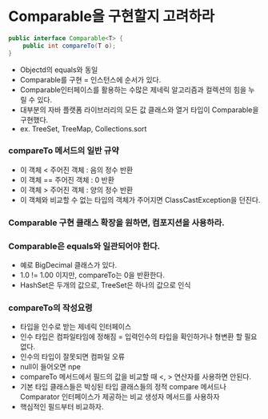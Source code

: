# Comparable을 구현할지 고려하라

```java
public interface Comparable<T> {
    public int compareTo(T o);
}
```
- Objectd의 equals와 동일
- Comparable를 구현 = 인스턴스에 순서가 있다.
- Comparable인터페이스를 활용하는 수많은 제네릭 알고리즘과 컬렉션의 힘을 누릴 수 있다.
- 대부분의 자바 플랫폼 라이브러리의 모든 값 클래스와 열거 타입이 Comparable을 구현했다.
- ex. TreeSet, TreeMap, Collections.sort

### compareTo 메서드의 일반 규약
- 이 객체 < 주어진 객체 : 음의 정수 반환
- 이 객체 == 주어진 객체 : 0 반환
- 이 객체 > 주어진 객체 : 양의 정수 반환
- 이 객체와 비교할 수 없는 타입의 객체가 주어지면 ClassCastException을 던진다.


### Comparable 구현 클래스 확장을 원하면, 컴포지션을 사용하라.
### Comparable은 equals와 일관되어야 한다.
- 예로 BigDecimal 클래스가 있다.
- 1.0 != 1.00 이지만, compareTo는 0을 반환한다.
- HashSet은 두개의 값으로, TreeSet은 하나의 값으로 인식

### compareTo의 작성요령
- 타입을 인수로 받는 제네릭 인터페이스
- 인수 타입은 컴파일타임에 정해짐 = 입력인수의 타입을 확인하거나 형변환 할 필요 없다.
- 인수의 타입이 잘못되면 컴파일 오류
- null이 들어오면 npe
- compareTo 메서드에서 필드의 값을 비교할 때 <, > 연산자를 사용하면 안된다.
- 기본 타입 클래스들은 박싱된 타입 클래스들의 정적 compare 메서드나 Comparator 인터페이스가 제공하는 비교 생성자 메서드를 사용하자
- 핵심적인 필드부터 비교하자.
